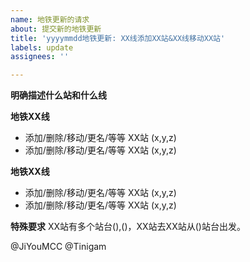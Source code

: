 ```yaml
---
name: 地铁更新的请求
about: 提交新的地铁更新
title: 'yyyymmdd地铁更新: XX线添加XX站&XX线移动XX站'
labels: update
assignees: ''

---
```


**明确描述什么站和什么线**

**地铁XX线**
- 添加/删除/移动/更名/等等 XX站 (x,y,z)
- 添加/删除/移动/更名/等等 XX站 (x,y,z)

**地铁XX线**
- 添加/删除/移动/更名/等等 XX站 (x,y,z)
- 添加/删除/移动/更名/等等 XX站 (x,y,z)


**特殊要求**
XX站有多个站台(),()，XX站去XX站从()站台出发。

@JiYouMCC @Tinigam
